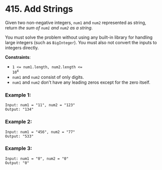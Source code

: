 # 415. Add Strings

Given two non-negative integers, `num1` and `num2` represented as string, return *the sum of `num1` and `num2` as a string*.

You must solve the problem without using any built-in library for handling large integers (such as `BigInteger`). You must also not convert the inputs to integers directly.

**Constraints**:
- <code>1 <= num1.length, num2.length <= 10<sup>4</sup></code>
- `num1` and `num2` consist of only digits.
- `num1` and `num2` don't have any leading zeros except for the zero itself.

### Example 1:
```
Input: num1 = "11", num2 = "123"
Output: "134"
```

### Example 2:
```
Input: num1 = "456", num2 = "77"
Output: "533"
```

### Example 3:
```
Input: num1 = "0", num2 = "0"
Output: "0"
```